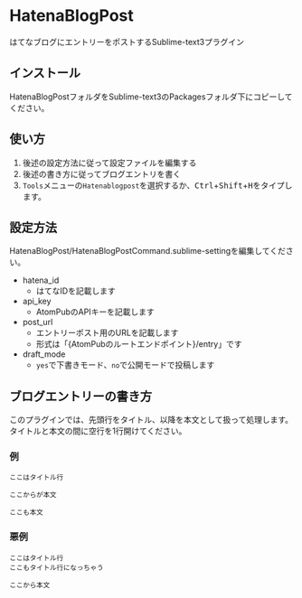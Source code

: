 # HatenaBlogPost
はてなブログにエントリーをポストするSublime-text3プラグイン

## インストール

HatenaBlogPostフォルダをSublime-text3のPackagesフォルダ下にコピーしてください。

## 使い方

1. 後述の設定方法に従って設定ファイルを編集する
1. 後述の書き方に従ってブログエントリを書く
1. ``Tools``メニューの``Hatenablogpost``を選択するか、<kbd>Ctrl</kbd>+<kbd>Shift</kbd>+<kbd>H</kbd>をタイプします。

## 設定方法

HatenaBlogPost/HatenaBlogPostCommand.sublime-settingを編集してください。

* hatena_id
	* はてなIDを記載します
* api_key
	* AtomPubのAPIキーを記載します
* post_url
	* エントリーポスト用のURLを記載します
	* 形式は「{AtomPubのルートエンドポイント}/entry」です
* draft_mode
	* ``yes``で下書きモード、``no``で公開モードで投稿します

## ブログエントリーの書き方

このプラグインでは、先頭行をタイトル、以降を本文として扱って処理します。
タイトルと本文の間に空行を1行開けてください。

### 例

```
ここはタイトル行

ここからが本文

ここも本文
```

### 悪例

```
ここはタイトル行
ここもタイトル行になっちゃう

ここから本文
```
